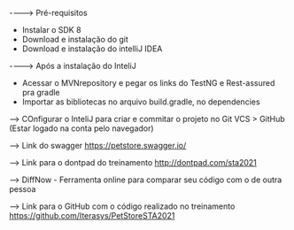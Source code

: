 ----> Pré-requisitos
- Instalar o SDK 8
- Download e instalação do git
- Download e instalação do intelliJ IDEA

----> Após a instalação do InteliJ
- Acessar o MVNrepository e pegar os links do TestNG e Rest-assured pra gradle
- Importar as bibliotecas no arquivo build.gradle, no dependencies

--> COnfigurar o InteliJ para criar e commitar o projeto no Git
	VCS > GitHub (Estar logado na conta pelo navegador)
	
--> Link do swagger https://petstore.swagger.io/

--> Link para o dontpad do treinamento http://dontpad.com/sta2021

--> DiffNow - Ferramenta online para comparar seu código com o de outra pessoa

--> Link para o GitHub com o código realizado no treinamento https://github.com/Iterasys/PetStoreSTA2021
